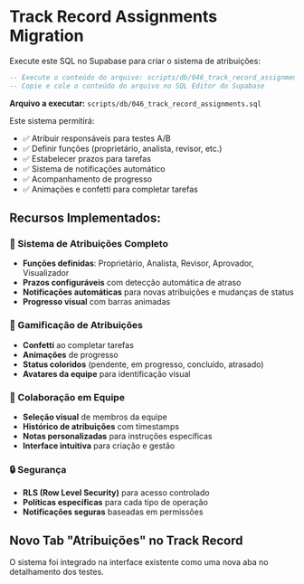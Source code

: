 # Track Record Assignments Migration

Execute este SQL no Supabase para criar o sistema de atribuições:

```sql
-- Execute o conteúdo do arquivo: scripts/db/046_track_record_assignments.sql
-- Copie e cole o conteúdo do arquivo no SQL Editor do Supabase
```

**Arquivo a executar:** `scripts/db/046_track_record_assignments.sql`

Este sistema permitirá:
- ✅ Atribuir responsáveis para testes A/B
- ✅ Definir funções (proprietário, analista, revisor, etc.)
- ✅ Estabelecer prazos para tarefas
- ✅ Sistema de notificações automático
- ✅ Acompanhamento de progresso
- ✅ Animações e confetti para completar tarefas

## Recursos Implementados:

### 🎯 Sistema de Atribuições Completo
- **Funções definidas**: Proprietário, Analista, Revisor, Aprovador, Visualizador
- **Prazos configuráveis** com detecção automática de atraso
- **Notificações automáticas** para novas atribuições e mudanças de status
- **Progresso visual** com barras animadas

### 🎉 Gamificação de Atribuições
- **Confetti** ao completar tarefas
- **Animações** de progresso
- **Status coloridos** (pendente, em progresso, concluído, atrasado)
- **Avatares da equipe** para identificação visual

### 👥 Colaboração em Equipe
- **Seleção visual** de membros da equipe
- **Histórico de atribuições** com timestamps
- **Notas personalizadas** para instruções específicas
- **Interface intuitiva** para criação e gestão

### 🔒 Segurança
- **RLS (Row Level Security)** para acesso controlado
- **Políticas específicas** para cada tipo de operação
- **Notificações seguras** baseadas em permissões

## Novo Tab "Atribuições" no Track Record
O sistema foi integrado na interface existente como uma nova aba no detalhamento dos testes.